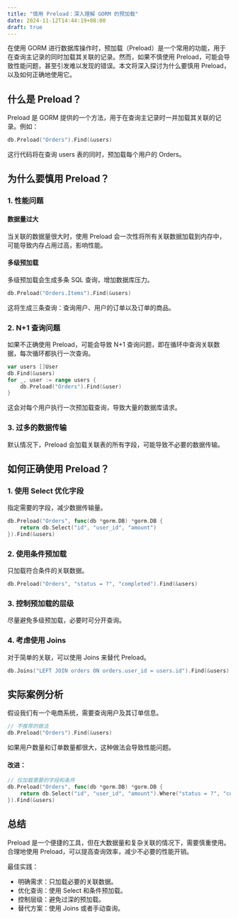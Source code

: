 ```yaml
---
title: "慎用 Preload：深入理解 GORM 的预加载"
date: 2024-11-12T14:44:19+08:00
draft: true
---
```


在使用 GORM 进行数据库操作时，预加载（Preload）是一个常用的功能，用于在查询主记录的同时加载其关联的记录。然而，如果不慎使用 Preload，可能会导致性能问题，甚至引发难以发现的错误。本文将深入探讨为什么要慎用 Preload，以及如何正确地使用它。

## 什么是 Preload？
Preload 是 GORM 提供的一个方法，用于在查询主记录时一并加载其关联的记录。例如：

```go
db.Preload("Orders").Find(&users)
```
这行代码将在查询 users 表的同时，预加载每个用户的 Orders。

## 为什么要慎用 Preload？
### 1. 性能问题

#### 数据量过大

当关联的数据量很大时，使用 Preload 会一次性将所有关联数据加载到内存中，可能导致内存占用过高，影响性能。

#### 多级预加载

多级预加载会生成多条 SQL 查询，增加数据库压力。

```go
db.Preload("Orders.Items").Find(&users)
```

这将生成三条查询：查询用户、用户的订单以及订单的商品。

### 2. N+1 查询问题
如果不正确使用 Preload，可能会导致 N+1 查询问题，即在循环中查询关联数据，每次循环都执行一次查询。

```go
var users []User
db.Find(&users)
for _, user := range users {
    db.Preload("Orders").Find(&user)
}
```
这会对每个用户执行一次预加载查询，导致大量的数据库请求。

### 3. 过多的数据传输
默认情况下，Preload 会加载关联表的所有字段，可能导致不必要的数据传输。

## 如何正确使用 Preload？

### 1. 使用 Select 优化字段
指定需要的字段，减少数据传输量。

```go
db.Preload("Orders", func(db *gorm.DB) *gorm.DB {
    return db.Select("id", "user_id", "amount")
}).Find(&users)
```
### 2. 使用条件预加载
只加载符合条件的关联数据。

```go
db.Preload("Orders", "status = ?", "completed").Find(&users)
```
### 3. 控制预加载的层级
尽量避免多级预加载，必要时可分开查询。

### 4. 考虑使用 Joins
对于简单的关联，可以使用 Joins 来替代 Preload。

```go
db.Joins("LEFT JOIN orders ON orders.user_id = users.id").Find(&users)
```

## 实际案例分析
假设我们有一个电商系统，需要查询用户及其订单信息。

```go
// 不推荐的做法
db.Preload("Orders").Find(&users)
```
如果用户数量和订单数量都很大，这种做法会导致性能问题。

#### 改进：

```go
// 仅加载需要的字段和条件
db.Preload("Orders", func(db *gorm.DB) *gorm.DB {
    return db.Select("id", "user_id", "amount").Where("status = ?", "completed")
}).Find(&users)
```

## 总结
Preload 是一个便捷的工具，但在大数据量和复杂关联的情况下，需要慎重使用。合理地使用 Preload，可以提高查询效率，减少不必要的性能开销。

最佳实践：
- 明确需求：只加载必要的关联数据。
- 优化查询：使用 Select 和条件预加载。
- 控制层级：避免过深的预加载。
- 替代方案：使用 Joins 或者手动查询。